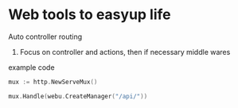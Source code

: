 Web tools to easyup life
=========================


Auto controller routing
1. Focus on controller and actions, then if necessary middle wares



example code

```go
mux := http.NewServeMux()

mux.Handle(webu.CreateManager("/api/"))
```
